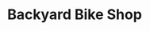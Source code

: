 ---
title: 'Backyard Bike Shop'
altTitle: 'Backyard Bike Shop'
url: '/cafes/backyard-bike-shop/'
rating: 4.89
type: 'cafe'
locationId: 'gateshead'
geolocation:
  latitude: 54.967488548746076
  longitude: -1.6054925445127926
address: 'Hillgate Quay, Gateshead NE8 2BH'
openingsTimes:
- day: 'Monday'
  from: '9:00'
  to: '16:00'
- day: 'Tuesday'
  from: '9:00'
  to: '16:00'
- day: 'Wednesday'
  from: '9:00'
  to: '16:00'
- day: 'Thursday'
  from: '9:00'
  to: '16:00'
- day: 'Friday'
  from: '9:00'
  to: '16:00'
- day: 'Saturday'
  from: '9:00'
  to: '16:00'
- day: 'Sunday'
  from: '9:00'
  to: '16:00'
content:
  abstract: 'Lorem ipsum dolor sit amet consectetur adipisicing elit. Nemo necessitatibus exercitationem totam.'
  description: 'Lorem ipsum dolor sit amet consectetur adipisicing elit. Unde tempora ad rerum exercitationem, alias nostrum eum minima, saepe voluptate, quasi magni? Numquam, aliquid! Commodi voluptates reiciendis, et incidunt laborum rem consequuntur quaerat dignissimos ad natus earum quos est aliquid quod ducimus ipsa a laudantium ipsam voluptatibus ab aspernatur, repudiandae eveniet molestias expedita. Iure cum nobis voluptatem libero vel. Nisi quisquam ipsum aut voluptates ab eligendi repudiandae cupiditate vel, facere saepe est sit natus consectetur, aliquid expedita debitis inventore doloremque ducimus. Corrupti ut quisquam dolorem maxime totam illo, porro enim sed in accusamus, quaerat laboriosam, unde optio. Velit ipsum quam possimus.'
  directions: 'You can find the Backyard Bike Shop on Gateshead Quaside, tucked under the iconic Tyne Bridge. You need to enter the area through the gate next to the Swing Bridge and walk down onto Hillgate Quay that runs alongside the river. On your right will be shipping containers. The Backyard Bike Shop is located in the next container just under the bridge. There is a small terrace in front of the cafe.'
amenities:
  - title: 'Speciality Coffee'
    unique: true
  - title: 'Unique Decor'
    unique: true
  - title: 'Catering'
contact:
  telephone: '07519098963'
  emailAddress: 'info@backyardbikeshop.com'
  website: 'https://www.backyardbikeshop.com'
images:
  thumbnail: 
    src: '/images/cafes/fallback.jpeg'
    alt: 'Cafe Fallback Image'
  gallery:
    - src: '/images/cafes/fallback.jpeg'
      alt: 'Cafe Fallback Image'
    - src: '/images/cafes/fallback.jpeg'
      alt: 'Cafe Fallback Image'
    - src: '/images/cafes/fallback.jpeg'
      alt: 'Cafe Fallback Image'
    - src: '/images/cafes/fallback.jpeg'
      alt: 'Cafe Fallback Image'
    - src: '/images/cafes/fallback.jpeg'
      alt: 'Cafe Fallback Image'
    - src: '/images/cafes/fallback.jpeg'
      alt: 'Cafe Fallback Image'
    - src: '/images/cafes/fallback.jpeg'
      alt: 'Cafe Fallback Image'
    - src: '/images/cafes/fallback.jpeg'
      alt: 'Cafe Fallback Image'
    - src: '/images/cafes/fallback.jpeg'
      alt: 'Cafe Fallback Image'
    - src: '/images/cafes/fallback.jpeg'
      alt: 'Cafe Fallback Image'
head:
  title: 'Backyard Bike Shop : Cafés : Explore Cafes and Coffee Blends Across Tyne & Wear'
  meta:
    - name: 'keywords'
      content: 'café finder, coffee shop locator, café reviews, café events, café news, speciality coffee, café blog, coffee culture'
    - name: 'robots'
      content: 'index, follow'
    - name: 'author'
      content: 'Chris Prusakiewicz with ChatGPT'
    - name: 'copyright'
      content: '© 2023 The Coffee Detectives'
---